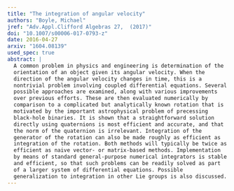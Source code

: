 ```yaml
---
title: "The integration of angular velocity"
authors: "Boyle, Michael"
jref: "Adv.Appl.Clifford Algebras 27,  (2017)"
doi: "10.1007/s00006-017-0793-z"
date: 2016-04-27
arxiv: "1604.08139"
used_spec: true
abstract: |
  A common problem in physics and engineering is determination of the
  orientation of an object given its angular velocity. When the
  direction of the angular velocity changes in time, this is a
  nontrivial problem involving coupled differential equations. Several
  possible approaches are examined, along with various improvements
  over previous efforts. These are then evaluated numerically by
  comparison to a complicated but analytically known rotation that is
  motivated by the important astrophysical problem of precessing
  black-hole binaries. It is shown that a straightforward solution
  directly using quaternions is most efficient and accurate, and that
  the norm of the quaternion is irrelevant. Integration of the
  generator of the rotation can also be made roughly as efficient as
  integration of the rotation. Both methods will typically be twice as
  efficient as naive vector- or matrix-based methods. Implementation
  by means of standard general-purpose numerical integrators is stable
  and efficient, so that such problems can be readily solved as part
  of a larger system of differential equations. Possible
  generalization to integration in other Lie groups is also discussed.
---
```


